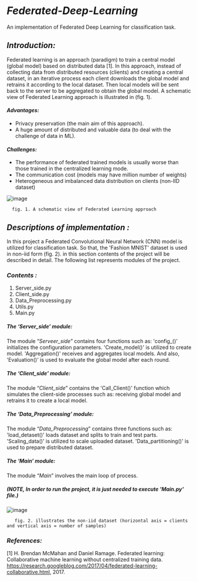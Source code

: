 # *Federated-Deep-Learning*
An implementation of Federated Deep Learning for classification task. 

## *Introduction:*
Federated learning is an approach (paradigm) to train a central model (global model) based on distributed data [1]. In this approach, instead of collecting data from distributed resources (clients) and creating a central dataset, in an iterative process each client downloads the global model and retrains it according to the local dataset. Then local models will be sent back to the server to be aggregated to obtain the global model. A schematic view of Federated Learning approach is illustrated in (fig. 1). 

#### *Advantages:* 
 - Privacy preservation (the main aim of this approach).
 - A huge amount of distributed and valuable data (to deal with the challenge of data in ML).
 
#### *Challenges:*
 - The performance of federated trained models is usually worse than those trained in the centralized learning mode.
 - The communication cost (models may have million number of weights)
 - Heterogeneous and imbalanced data distribution on clients (non-IID dataset)

![image](https://user-images.githubusercontent.com/92728743/141955974-0b7e2165-3cfd-47db-aff0-0e53f12449c5.png)

      fig. 1. A schematic view of Federated Learning approach

## *Descriptions of implementation :*
In this project a Federated Convolutional Neural Network (CNN) model is utilized for classification task. So that, the 'Fashion MNIST' dataset is used in non-iid form (fig. 2).  in this section contents of the project will be described in detail. The following list represents modules of the project. 
 
 ### *Contents :* 
 1. Server_side.py 
 2. Client_side.py
 3. Data_Preprocessing.py
 4. Utils.py
 5. Main.py
 
 
##### *The ‘Server_side’ module:*
The module “*Serveer_side*” contains four functions such as:  'config_()' initializes the configuration parameters. 'Create_model()' is utilized to create model. 'Aggregation()' receives and aggregates local models. And also, 'Evaluation()' is used to evaluate the global model after each round. 
##### *The ‘Client_side’ module:*
The module “*Client_side*” contains the 'Call_Client()' function which simulates the client-side processes such as: receiving global model and retrains it to create a local model.
##### *The ‘Data_Preprocessing’ module:*
The module “*Data_Preprocessing*” contains three functions such as:  'load_detaset()' loads dataset and splits to train and test parts. 'Scaling_data()' is utilized to scale uploaded dataset. 'Data_partitioning()' is used to prepare distributed dataset.
##### *The ‘Main’ module:*
The module “*Main*” involves the main loop of process.
##### *(NOTE, In order to run the project, it is just needed to execute 'Main.py' file.)*


 ![image](https://user-images.githubusercontent.com/92728743/141702184-354611e7-ba6e-408e-9174-ab7a41f967ba.png)


 
       fig. 2. illustrates the non-iid dataset (horizontal axis = clients and vertical axis = number of samples)


### *References:*
[1] H. Brendan McMahan and Daniel Ramage. Federated learning: Collaborative machine learning without centralized training data. https://research.googleblog.com/2017/04/federated-learning-collaborative.html, 2017.
